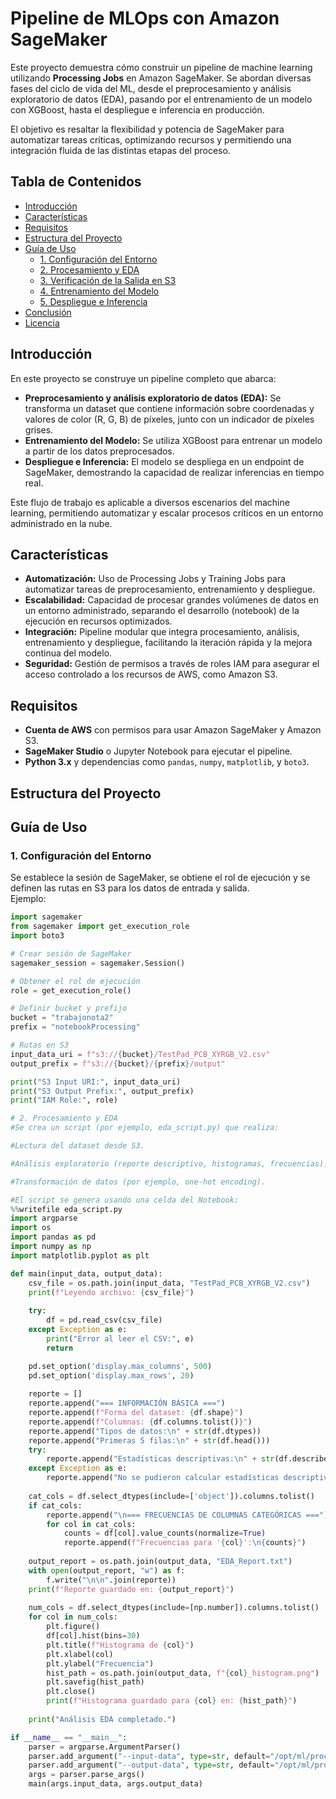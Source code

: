 # Pipeline de MLOps con Amazon SageMaker

Este proyecto demuestra cómo construir un pipeline de machine learning utilizando **Processing Jobs** en Amazon SageMaker. Se abordan diversas fases del ciclo de vida del ML, desde el preprocesamiento y análisis exploratorio de datos (EDA), pasando por el entrenamiento de un modelo con XGBoost, hasta el despliegue e inferencia en producción.

El objetivo es resaltar la flexibilidad y potencia de SageMaker para automatizar tareas críticas, optimizando recursos y permitiendo una integración fluida de las distintas etapas del proceso.

## Tabla de Contenidos

- [Introducción](#introducción)
- [Características](#características)
- [Requisitos](#requisitos)
- [Estructura del Proyecto](#estructura-del-proyecto)
- [Guía de Uso](#guía-de-uso)
  - [1. Configuración del Entorno](#1-configuración-del-entorno)
  - [2. Procesamiento y EDA](#2-procesamiento-y-eda)
  - [3. Verificación de la Salida en S3](#3-verificación-de-la-salida-en-s3)
  - [4. Entrenamiento del Modelo](#4-entrenamiento-del-modelo)
  - [5. Despliegue e Inferencia](#5-despliegue-e-inferencia)
- [Conclusión](#conclusión)
- [Licencia](#licencia)

## Introducción

En este proyecto se construye un pipeline completo que abarca:
- **Preprocesamiento y análisis exploratorio de datos (EDA):** Se transforma un dataset que contiene información sobre coordenadas y valores de color (R, G, B) de píxeles, junto con un indicador de píxeles grises.
- **Entrenamiento del Modelo:** Se utiliza XGBoost para entrenar un modelo a partir de los datos preprocesados.
- **Despliegue e Inferencia:** El modelo se despliega en un endpoint de SageMaker, demostrando la capacidad de realizar inferencias en tiempo real.

Este flujo de trabajo es aplicable a diversos escenarios del machine learning, permitiendo automatizar y escalar procesos críticos en un entorno administrado en la nube.

## Características

- **Automatización:** Uso de Processing Jobs y Training Jobs para automatizar tareas de preprocesamiento, entrenamiento y despliegue.
- **Escalabilidad:** Capacidad de procesar grandes volúmenes de datos en un entorno administrado, separando el desarrollo (notebook) de la ejecución en recursos optimizados.
- **Integración:** Pipeline modular que integra procesamiento, análisis, entrenamiento y despliegue, facilitando la iteración rápida y la mejora continua del modelo.
- **Seguridad:** Gestión de permisos a través de roles IAM para asegurar el acceso controlado a los recursos de AWS, como Amazon S3.

## Requisitos

- **Cuenta de AWS** con permisos para usar Amazon SageMaker y Amazon S3.
- **SageMaker Studio** o Jupyter Notebook para ejecutar el pipeline.
- **Python 3.x** y dependencias como `pandas`, `numpy`, `matplotlib`, y `boto3`.

## Estructura del Proyecto


## Guía de Uso

### 1. Configuración del Entorno

Se establece la sesión de SageMaker, se obtiene el rol de ejecución y se definen las rutas en S3 para los datos de entrada y salida.  
Ejemplo:

```python
import sagemaker
from sagemaker import get_execution_role
import boto3

# Crear sesión de SageMaker
sagemaker_session = sagemaker.Session()

# Obtener el rol de ejecución
role = get_execution_role()

# Definir bucket y prefijo
bucket = "trabajonota2"
prefix = "notebookProcessing"

# Rutas en S3
input_data_uri = f"s3://{bucket}/TestPad_PCB_XYRGB_V2.csv"
output_prefix = f"s3://{bucket}/{prefix}/output"

print("S3 Input URI:", input_data_uri)
print("S3 Output Prefix:", output_prefix)
print("IAM Role:", role)

# 2. Procesamiento y EDA
#Se crea un script (por ejemplo, eda_script.py) que realiza:

#Lectura del dataset desde S3.

#Análisis exploratorio (reporte descriptivo, histogramas, frecuencias).

#Transformación de datos (por ejemplo, one-hot encoding).

#El script se genera usando una celda del Notebook:
%%writefile eda_script.py
import argparse
import os
import pandas as pd
import numpy as np
import matplotlib.pyplot as plt

def main(input_data, output_data):
    csv_file = os.path.join(input_data, "TestPad_PCB_XYRGB_V2.csv")
    print(f"Leyendo archivo: {csv_file}")
    
    try:
        df = pd.read_csv(csv_file)
    except Exception as e:
        print("Error al leer el CSV:", e)
        return

    pd.set_option('display.max_columns', 500)
    pd.set_option('display.max_rows', 20)
    
    reporte = []
    reporte.append("=== INFORMACIÓN BÁSICA ===")
    reporte.append(f"Forma del dataset: {df.shape}")
    reporte.append(f"Columnas: {df.columns.tolist()}")
    reporte.append("Tipos de datos:\n" + str(df.dtypes))
    reporte.append("Primeras 5 filas:\n" + str(df.head()))
    try:
        reporte.append("Estadísticas descriptivas:\n" + str(df.describe()))
    except Exception as e:
        reporte.append("No se pudieron calcular estadísticas descriptivas: " + str(e))
    
    cat_cols = df.select_dtypes(include=['object']).columns.tolist()
    if cat_cols:
        reporte.append("\n=== FRECUENCIAS DE COLUMNAS CATEGÓRICAS ===")
        for col in cat_cols:
            counts = df[col].value_counts(normalize=True)
            reporte.append(f"Frecuencias para '{col}':\n{counts}")
    
    output_report = os.path.join(output_data, "EDA_Report.txt")
    with open(output_report, "w") as f:
        f.write("\n\n".join(reporte))
    print(f"Reporte guardado en: {output_report}")
    
    num_cols = df.select_dtypes(include=[np.number]).columns.tolist()
    for col in num_cols:
        plt.figure()
        df[col].hist(bins=30)
        plt.title(f"Histograma de {col}")
        plt.xlabel(col)
        plt.ylabel("Frecuencia")
        hist_path = os.path.join(output_data, f"{col}_histogram.png")
        plt.savefig(hist_path)
        plt.close()
        print(f"Histograma guardado para {col} en: {hist_path}")
    
    print("Análisis EDA completado.")

if __name__ == "__main__":
    parser = argparse.ArgumentParser()
    parser.add_argument("--input-data", type=str, default="/opt/ml/processing/input")
    parser.add_argument("--output-data", type=str, default="/opt/ml/processing/output")
    args = parser.parse_args()
    main(args.input_data, args.output_data)

